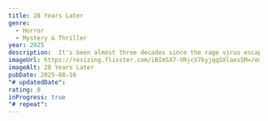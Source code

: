 ```yaml
---
title: 28 Years Later
genre:
  - Horror
  - Mystery & Thriller
year: 2025
description:  It's been almost three decades since the rage virus escaped a biological weapons laboratory, and now, still in a ruthlessly enforced quarantine, some have found ways to exist amidst the infected.
imageUrl: https://resizing.flixster.com/iBImSX7-VRjcV7kyjqqSXlaes5M=/ems.cHJkLWVtcy1hc3NldHMvbW92aWVzLzc5YTYzMDk1LTZkODgtNDQ3Ny1hOTZjLWRjNzQwMTg0NWNmMC5qcGc=
imageAlt: 28 Years Later
pubDate: 2025-08-16
"# updatedDate": 
rating: 0
inProgress: true
"# repeat":
---
```

